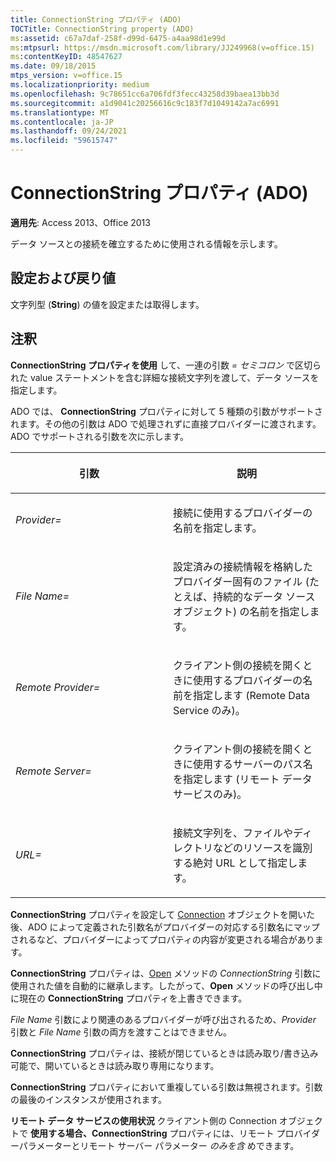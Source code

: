 ```yaml
---
title: ConnectionString プロパティ (ADO)
TOCTitle: ConnectionString property (ADO)
ms:assetid: c67a7daf-258f-d99d-6475-a4aa98d1e99d
ms:mtpsurl: https://msdn.microsoft.com/library/JJ249968(v=office.15)
ms:contentKeyID: 48547627
ms.date: 09/18/2015
mtps_version: v=office.15
ms.localizationpriority: medium
ms.openlocfilehash: 9c78651cc6a706fdf3fecc43258d39baea13bb3d
ms.sourcegitcommit: a1d9041c20256616c9c183f7d1049142a7ac6991
ms.translationtype: MT
ms.contentlocale: ja-JP
ms.lasthandoff: 09/24/2021
ms.locfileid: "59615747"
---
```

# <a name="connectionstring-property-ado"></a>ConnectionString プロパティ (ADO)


**適用先**: Access 2013、Office 2013

データ ソースとの接続を確立するために使用される情報を示します。

## <a name="settings-and-return-values"></a>設定および戻り値

文字列型 (**String**) の値を設定または取得します。

## <a name="remarks"></a>注釈

**ConnectionString プロパティを使用** して、一連の引数 *= セミコロン* で区切られた value ステートメントを含む詳細な接続文字列を渡して、データ ソースを指定します。

ADO では、 **ConnectionString** プロパティに対して 5 種類の引数がサポートされます。その他の引数は ADO で処理されずに直接プロバイダーに渡されます。ADO でサポートされる引数を次に示します。

<table>
<colgroup>
<col style="width: 50%" />
<col style="width: 50%" />
</colgroup>
<thead>
<tr class="header">
<th><p>引数</p></th>
<th><p>説明</p></th>
</tr>
</thead>
<tbody>
<tr class="odd">
<td><p><em>Provider=</em></p></td>
<td><p>接続に使用するプロバイダーの名前を指定します。</p></td>
</tr>
<tr class="even">
<td><p><em>File Name=</em></p></td>
<td><p>設定済みの接続情報を格納したプロバイダー固有のファイル (たとえば、持続的なデータ ソース オブジェクト) の名前を指定します。</p></td>
</tr>
<tr class="odd">
<td><p><em>Remote Provider=</em></p></td>
<td><p>クライアント側の接続を開くときに使用するプロバイダーの名前を指定します (Remote Data Service のみ)。</p></td>
</tr>
<tr class="even">
<td><p><em>Remote Server=</em></p></td>
<td><p>クライアント側の接続を開くときに使用するサーバーのパス名を指定します (リモート データ サービスのみ)。</p></td>
</tr>
<tr class="odd">
<td><p><em>URL=</em></p></td>
<td><p>接続文字列を、ファイルやディレクトリなどのリソースを識別する絶対 URL として指定します。</p></td>
</tr>
</tbody>
</table>


**ConnectionString** プロパティを設定して [Connection](connection-object-ado.md) オブジェクトを開いた後、ADO によって定義された引数名がプロバイダーの対応する引数名にマップされるなど、プロバイダーによってプロパティの内容が変更される場合があります。

**ConnectionString** プロパティは、[Open](open-method-ado-connection.md) メソッドの *ConnectionString* 引数に使用された値を自動的に継承します。したがって、**Open** メソッドの呼び出し中に現在の **ConnectionString** プロパティを上書きできます。

*File Name* 引数により関連のあるプロバイダーが呼び出されるため、*Provider* 引数と *File Name* 引数の両方を渡すことはできません。

**ConnectionString** プロパティは、接続が閉じているときは読み取り/書き込み可能で、開いているときは読み取り専用になります。

**ConnectionString** プロパティにおいて重複している引数は無視されます。引数の最後のインスタンスが使用されます。

**リモート データ サービスの使用状況** クライアント側の Connection オブジェクトで **使用する場合、ConnectionString** プロパティには、リモート プロバイダーパラメーターとリモート サーバー パラメーター *のみを含* めできます。 


